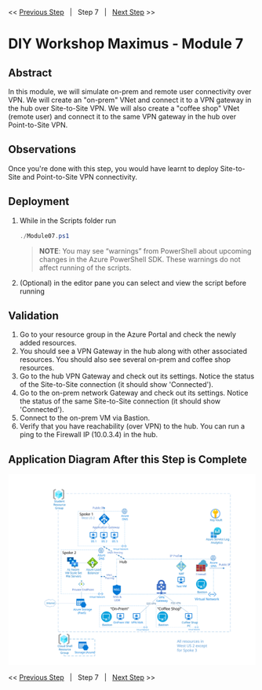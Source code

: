 << [Previous Step][Prev]&nbsp;&nbsp;&nbsp;|&nbsp;&nbsp;&nbsp;Step 7&nbsp;&nbsp;&nbsp;|&nbsp;&nbsp;&nbsp;[Next Step][Next] >> 

# DIY Workshop Maximus - Module 7

## Abstract
In this module, we will simulate on-prem and remote user connectivity over VPN. We will create an "on-prem" VNet and connect it to a VPN gateway in the hub over Site-to-Site VPN. We will also create a "coffee shop" VNet (remote user) and connect it to the same VPN gateway in the hub over Point-to-Site VPN. 

## Observations
Once you're done with this step, you would have learnt to deploy Site-to-Site and Point-to-Site VPN connectivity.

## Deployment
1. While in the Scripts folder run
   ```powershell
   ./Module07.ps1
   ```
   > **NOTE**: You may see “warnings” from PowerShell about upcoming changes in the Azure PowerShell SDK. These warnings do not affect running of the scripts.

2. (Optional) in the editor pane you can select and view the script before running

## Validation
1. Go to your resource group in the Azure Portal and check the newly added resources.
2. You should see a VPN Gateway in the hub along with other associated resources. You should also see several on-prem and coffee shop resources.
3. Go to the hub VPN Gateway and check out its settings. Notice the status of the Site-to-Site connection (it should show 'Connected').
4. Go to the on-prem network Gateway and check out its settings. Notice the status of the same Site-to-Site connection (it should show 'Connected').
5. Connect to the on-prem VM via Bastion.
6. Verify that you have reachability (over VPN) to the hub. You can run a ping to the Firewall IP (10.0.3.4) in the hub.



## Application Diagram After this Step is Complete
[![1]][1]

<< [Previous Step][Prev]&nbsp;&nbsp;&nbsp;|&nbsp;&nbsp;&nbsp;Step 7&nbsp;&nbsp;&nbsp;|&nbsp;&nbsp;&nbsp;[Next Step][Next] >> 

<!--Link References-->
[Prev]: ./Module06.md
[Next]: ./Module08.md

<!--Image References-->
[1]: ./Media/Step7.svg "As built diagram for step 6" 